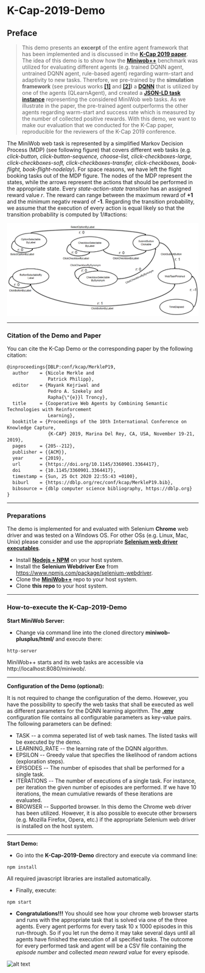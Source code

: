 # K-Cap-2019-Demo

## Preface
> This demo presents an **excerpt** of the entire agent framework that has been implemented and is discussed in the **[K-Cap 2019 paper](https://dl.acm.org/doi/10.1145/3360901.3364417)**. The idea of this demo is to show how the **[Miniwob++](https://github.com/stanfordnlp/miniwob-plusplus)** benchmark was utilized for evaluating different agents (e.g. trained DQNN agent, untrained DQNN agent, rule-based agent) regarding warm-start and adaptivity to new tasks. Therefore, we pre-trained by the __simulation framework__ (see previous works **[[1]](http://few.vu.nl/~vbr240/semantics2018/Semantics_2018_paper_33.pdf)** and **[[2]](https://link.springer.com/chapter/10.1007/978-3-030-03667-6_16))** a **[DQNN](https://raw.githubusercontent.com/nmerkle/K-Cap-2019-Demo/master/MiniWobTask.json)** that is utilized by one of the agents (QLearnAgent), and created a **[JSON-LD task instance](https://raw.githubusercontent.com/nmerkle/K-Cap-2019-Demo/master/task.json)** representing the considered MiniWob web tasks. As we illustrate in the paper, the pre-trained agent outperforms the other agents regarding warm-start and success rate which is measured by the number of collected positive rewards. With this demo, we want to make our evaluation that we conducted for the K-Cap paper, reproducible for the reviewers of the K-Cap 2019 conference. 

The MiniWob web task is represented by a simplified Markov Decision Process (MDP) (see following figure) that covers different web tasks (e.g. *click-button, click-button-sequence, choose-list, click-checkboxes-large, click-checkboxes-soft, click-checkboxes-transfer, click-checkboxes, book-flight, book-flight-nodelay*). For space reasons, we have left the flight booking tasks out of the MDP figure. The nodes of the MDP represent the states, while the arrows represent the actions that should be performed in the appropriate state. Every *state-action-state transition* has an assigned reward value *r*. The reward can range between the maximum reward of **+1** and the minimum negativ reward of **-1**. Regarding the transition probability, we assume that the execution of every action is equal likely so that the transition probability is computed by 1/#actions:

![alt text](https://github.com/nmerkle/K-Cap-2019-Demo/blob/master/MDP.png "Simplified MDP for the considered web tasks")

---

### Citation of the Demo and Paper
You can cite the K-Cap Demo or the corresponding paper by the following citation:
```
@inproceedings{DBLP:conf/kcap/MerkleP19,
  author    = {Nicole Merkle and
               Patrick Philipp},
  editor    = {Mayank Kejriwal and
               Pedro A. Szekely and
               Rapha{\"{e}}l Troncy},
  title     = {Cooperative Web Agents by Combining Semantic Technologies with Reinforcement
               Learning},
  booktitle = {Proceedings of the 10th International Conference on Knowledge Capture,
               {K-CAP} 2019, Marina Del Rey, CA, USA, November 19-21, 2019},
  pages     = {205--212},
  publisher = {{ACM}},
  year      = {2019},
  url       = {https://doi.org/10.1145/3360901.3364417},
  doi       = {10.1145/3360901.3364417},
  timestamp = {Sun, 25 Oct 2020 22:55:43 +0100},
  biburl    = {https://dblp.org/rec/conf/kcap/MerkleP19.bib},
  bibsource = {dblp computer science bibliography, https://dblp.org}
}
```

---

### Preparations
The demo is implemented for and evaluated with Selenium <b>Chrome</b> web driver and was tested on a Windows OS. For other OSs (e.g. Linux, Mac, Unix) please consider and use the appropriate **[Selenium web driver executables](https://www.npmjs.com/package/selenium-webdriver)**.

* Install **[Nodejs + NPM](https://nodejs.org/en/download/)** on your host system.
* Install the **Selenium Webdriver Exe** from https://www.npmjs.com/package/selenium-webdriver. 
* Clone the **[MiniWob++](https://github.com/stanfordnlp/miniwob-plusplus)** repo to your host system.
* Clone **this repo** to your host system.

---

### How-to-execute the K-Cap-2019-Demo

__Start MiniWob Server:__ 
* Change  via command line into the cloned directory **miniwob-plusplus/html/** and execute there:
``` console
http-server
```
MiniWob++ starts and its web tasks are accessible via http://localhost:8080/miniwob/.

---

__Configuration of the Demo (optional):__

It is not required to change the configuration of the demo. However, you have the possibility to specify the web tasks that shall be executed as well as different parameters for the DQNN learning algorithm. The **[.env](https://github.com/nmerkle/K-Cap-2019-Demo/blob/master/.env)** configuration file contains all configurable parameters as key-value pairs. The following parameters can be defined:
* TASK -- a comma seperated list of web task names. The listed tasks will be executed by the demo.
* LEARNING_RATE -- the learning rate of the DQNN algorithm.
* EPSILON -- Greedy value that specifies the likelihood of random actions (exploration steps).
* EPISODES -- The number of episodes that shall be performed for a single task.
* ITERATIONS -- The number of executions of a single task. For instance, per iteration the given number of episodes are performed. If we have 10 iterations, the mean cumulative rewards of these iterations are evaluated. 
* BROWSER -- Supported browser. In this demo the Chrome web driver has been utilized. However, it is also possible to execute other browsers (e.g. Mozilla Firefox, Opera, etc.) if the appropriate Selenium web driver is installed on the host system.

---

__Start Demo:__ 
* Go into the **K-Cap-2019-Demo** directory and execute via command line: 
``` console
npm install
```
All required javascript libraries are installed automatically.

* Finally, execute:
``` console
npm start 
```
* **Congratulations!!!** You should see how your chrome web browser starts and runs with the appropriate task that is solved via one of the three agents. Every agent performs for every task 10 x 1000 episodes in this run-through. So if you let run the demo it may take several days until all agents have finished the execution of all specified tasks. The outcome for every performed task and agent will be a CSV file containing the *episode number* and collected *mean reward value* for every episode.

![alt text](https://github.com/nmerkle/K-Cap2019_Demo/blob/master/screenshot.png "MiniWob++ Task execution")

